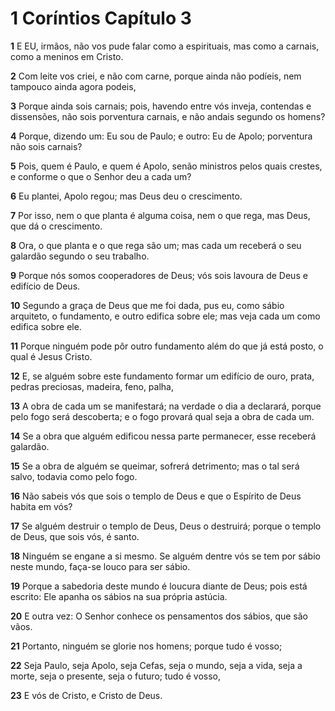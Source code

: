 # 1 Coríntios Capítulo 3

**1** 	E EU, irmãos, não vos pude falar como a espirituais, mas como a carnais, como a meninos em Cristo.

**2** 	Com leite vos criei, e não com carne, porque ainda não podíeis, nem tampouco ainda agora podeis,

**3** 	Porque ainda sois carnais; pois, havendo entre vós inveja, contendas e dissensões, não sois porventura carnais, e não andais segundo os homens?

**4** 	Porque, dizendo um: Eu sou de Paulo; e outro: Eu de Apolo; porventura não sois carnais?

**5** 	Pois, quem é Paulo, e quem é Apolo, senão ministros pelos quais crestes, e conforme o que o Senhor deu a cada um?

**6** 	Eu plantei, Apolo regou; mas Deus deu o crescimento.

**7** 	Por isso, nem o que planta é alguma coisa, nem o que rega, mas Deus, que dá o crescimento.

**8** 	Ora, o que planta e o que rega são um; mas cada um receberá o seu galardão segundo o seu trabalho.

**9** 	Porque nós somos cooperadores de Deus; vós sois lavoura de Deus e edifício de Deus.

**10** 	Segundo a graça de Deus que me foi dada, pus eu, como sábio arquiteto, o fundamento, e outro edifica sobre ele; mas veja cada um como edifica sobre ele.

**11** 	Porque ninguém pode pôr outro fundamento além do que já está posto, o qual é Jesus Cristo.

**12** 	E, se alguém sobre este fundamento formar um edifício de ouro, prata, pedras preciosas, madeira, feno, palha,

**13** 	A obra de cada um se manifestará; na verdade o dia a declarará, porque pelo fogo será descoberta; e o fogo provará qual seja a obra de cada um.

**14** 	Se a obra que alguém edificou nessa parte permanecer, esse receberá galardão.

**15** 	Se a obra de alguém se queimar, sofrerá detrimento; mas o tal será salvo, todavia como pelo fogo.

**16** 	Não sabeis vós que sois o templo de Deus e que o Espírito de Deus habita em vós?

**17** 	Se alguém destruir o templo de Deus, Deus o destruirá; porque o templo de Deus, que sois vós, é santo.

**18** 	Ninguém se engane a si mesmo. Se alguém dentre vós se tem por sábio neste mundo, faça-se louco para ser sábio.

**19** 	Porque a sabedoria deste mundo é loucura diante de Deus; pois está escrito: Ele apanha os sábios na sua própria astúcia.

**20** 	E outra vez: O Senhor conhece os pensamentos dos sábios, que são vãos.

**21** 	Portanto, ninguém se glorie nos homens; porque tudo é vosso;

**22** 	Seja Paulo, seja Apolo, seja Cefas, seja o mundo, seja a vida, seja a morte, seja o presente, seja o futuro; tudo é vosso,

**23** 	E vós de Cristo, e Cristo de Deus.

